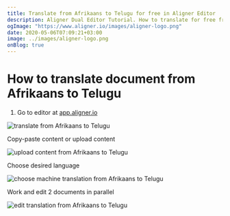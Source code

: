 ```yaml
---
title: Translate from Afrikaans to Telugu for free in Aligner Editor
description: Aligner Dual Editor Tutorial. How to translate for free from Afrikaans to Telugu. Aligner is multilingual document management platform. 
ogImage: "https://www.aligner.io/images/aligner-logo.png"
date: 2020-05-06T07:09:21+03:00
image: ../images/aligner-logo.png
onBlog: true
---
```


# How to translate document from Afrikaans to Telugu

1. Go to editor at [app.aligner.io](https://app.aligner.io "Aligner App web page")

![translate from Afrikaans to Telugu](../aligner-blank-editor.png "translate from Afrikaans to Telugu")

Copy-paste content or upload content

![upload content from Afrikaans to Telugu](../aligner-uploaded-document.png "upload content from Afrikaans to Telugu")

Choose desired language

![choose machine translation from Afrikaans to Telugu](../aligner-language-dropdown.png "choose machine translation from Afrikaans to Telugu")

Work and edit 2 documents in parallel

![edit translation from Afrikaans to Telugu](../aligner-double-sitded-editor.png "edit translation from Afrikaans to Telugu")

